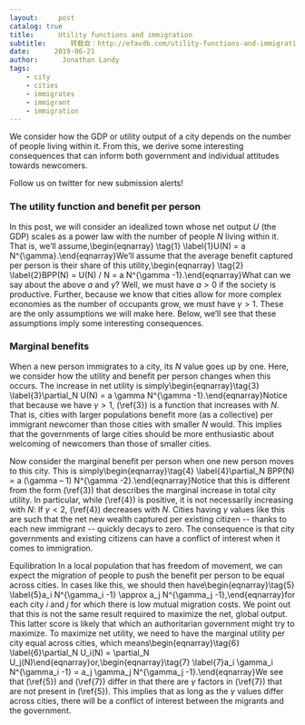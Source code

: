 ```yaml
---
layout:     post
catalog: true
title:      Utility functions and immigration
subtitle:      转载自：http://efavdb.com/utility-functions-and-immigration/
date:      2019-06-21
author:      Jonathan Landy
tags:
    - city
    - cities
    - immigrates
    - immigrant
    - immigration
---
```


We consider how the GDP or utility output of a city depends on the number of people living within it. From this, we derive some interesting consequences that can inform both government and individual attitudes towards newcomers.

Follow us on twitter for new submission alerts!

### The utility function and benefit per person

In this post, we will consider an idealized town whose net output $U$ (the GDP) scales as a power law with the number of people $N$ living within it. That is, we’ll assume,\begin{eqnarray} \tag{1} \label{1}U(N) = a N^{\gamma}.\end{eqnarray}We’ll assume that the average benefit captured per person is their share of this utility,\begin{eqnarray} \tag{2} \label{2}BPP(N) = U(N) / N = a N^{\gamma -1}.\end{eqnarray}What can we say about the above $a$ and $\gamma$? Well, we must have $a> 0$ if the society is productive. Further, because we know that cities allow for more complex economies as the number of occupants grow, we must have $\gamma > 1$. These are the only assumptions we will make here. Below, we’ll see that these assumptions imply some interesting consequences.

### Marginal benefits

When a new person immigrates to a city, its $N$ value goes up by one. Here, we consider how the utility and benefit per person changes when this occurs. The increase in net utility is simply\begin{eqnarray}\tag{3} \label{3}\partial_N U(N) = a \gamma N^{\gamma -1}.\end{eqnarray}Notice that because we have $\gamma > 1$, (\ref{3}) is a function that increases with $N$. That is, cities with larger populations benefit more (as a collective) per immigrant newcomer than those cities with smaller $N$ would. This implies that the governments of large cities should be more enthusiastic about welcoming of newcomers than those of smaller cities.

Now consider the marginal benefit per person when one new person moves to this city. This is simply\begin{eqnarray}\tag{4} \label{4}\partial_N BPP(N) = a (\gamma – 1) N^{\gamma -2}.\end{eqnarray}Notice that this is different from the form (\ref{3}) that describes the marginal increase in total city utility. In particular, while (\ref{4}) is positive, it is not necessarily increasing with $N$: If $\gamma < 2$, (\ref{4}) decreases with $N$. Cities having $\gamma$ values like this are such that the net new wealth captured per existing citizen -- thanks to each new immigrant -- quickly decays to zero. The consequence is that city governments and existing citizens can have a conflict of interest when it comes to immigration.


Equilibration
In a local population that has freedom of movement, we can expect the migration of people to push the benefit per person to be equal across cities. In cases like this, we should then have\begin{eqnarray}\tag{5} \label{5}a_i N^{\gamma_i -1} \approx a_j N^{\gamma_j -1},\end{eqnarray}for each city $i$ and $j$ for which there is low mutual migration costs. We point out that this is not the same result required to maximize the net, global output. This latter score is likely that which an authoritarian government might try to maximize. To maximize net utility, we need to have the marginal utility per city equal across cities, which means\begin{eqnarray}\tag{6} \label{6}\partial_N U_i(N) = \partial_N U_j(N)\end{eqnarray}or,\begin{eqnarray}\tag{7} \label{7}a_i \gamma_i N^{\gamma_i -1} = a_j \gamma_j N^{\gamma_j -1}.\end{eqnarray}We see that (\ref{5}) and (\ref{7}) differ in that there are $\gamma$ factors in (\ref{7}) that are not present in (\ref{5}). This implies that as long as the $\gamma$ values differ across cities, there will be a conflict of interest between the migrants and the government.
